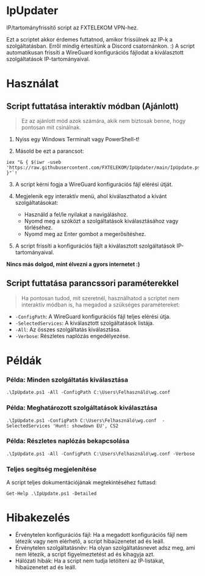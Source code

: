 # IpUpdater

IP/tartományfrissítő script az FXTELEKOM VPN-hez.

Ezt a scriptet akkor érdemes futtatnod, amikor frissülnek az IP-k a szolgáltatásban.
Erről mindig értesítünk a Discord csatornánkon. :)
A script automatikusan frissíti a WireGuard konfigurációs fájlodat a kiválasztott szolgáltatások IP-tartományaival.

# Használat

## Script futtatása interaktív módban (Ajánlott)

> Ez az ajánlott mód azok számára, akik nem biztosak benne, hogy pontosan mit csinálnak.

1. Nyiss egy Windows Terminalt vagy PowerShell-t!

2. Másold be ezt a parancsot:

 ```shell
iex "& { $(iwr -useb 'https://raw.githubusercontent.com/FXTELEKOM/IpUpdater/main/IpUpdate.ps1') }"`!
 ```

3. A script kérni fogja a WireGuard konfigurációs fájl elérési útját.

4. Megjelenik egy interaktív menü, ahol kiválaszthatod a kívánt szolgáltatásokat:
    - Használd a fel/le nyilakat a navigáláshoz.
    - Nyomd meg a szóközt a szolgáltatások kiválasztásához vagy törléséhez.
    - Nyomd meg az Enter gombot a megerősítéshez.
5. A script frissíti a konfigurációs fájlt a kiválasztott szolgáltatások IP-tartományaival.

**Nincs más dolgod, mint élvezni a gyors internetet :)**

## Script futtatása parancssori paraméterekkel

> Ha pontosan tudod, mit szeretnél, használhatod a scriptet nem interaktív módban is, ha megadod a szükséges paramétereket:

- `-ConfigPath`: A WireGuard konfigurációs fájl teljes elérési útja.
- `-SelectedServices`: A kiválasztott szolgáltatások listája.
- `-All`: Az összes szolgáltatás kiválasztása.
- `-Verbose`: Részletes naplózás engedélyezése.

# Példák

### Példa: Minden szolgáltatás kiválasztása

```shell
.\IpUpdate.ps1 -All -ConfigPath C:\Users\Felhasználó\wg.conf
```

### Példa: Meghatározott szolgáltatások kiválasztása

```shell
.\IpUpdate.ps1 -ConfigPath C:\Users\Felhasználó\wg.conf  -SelectedServices 'Hunt: showdown EU', CS2
```

### Példa: Részletes naplózás bekapcsolása

```shell
.\IpUpdate.ps1 -All -ConfigPath C:\Users\Felhasználó\wg.conf -Verbose
```

### Teljes segítség megjelenítése

A script teljes dokumentációjának megtekintéséhez futtasd:

```shell
Get-Help .\IpUpdate.ps1 -Detailed
```

# Hibakezelés

- Érvénytelen konfigurációs fájl: Ha a megadott konfigurációs fájl nem létezik vagy nem elérhető, a script hibaüzenetet
  ad és leáll.
- Érvénytelen szolgáltatásnév: Ha olyan szolgáltatásnevet adsz meg, ami nem létezik, a script figyelmeztetést ad és
  kihagyja azt.
- Hálózati hibák: Ha a script nem tudja letölteni az IP-listákat, hibaüzenetet ad és leáll.